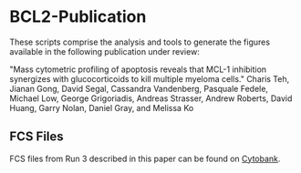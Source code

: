 # BCL2-Publication

These scripts comprise the analysis and tools to generate the figures available in the following publication under review:

"Mass cytometric profiling of apoptosis reveals that MCL-1 inhibition synergizes with glucocorticoids to kill multiple myeloma cells."
Charis Teh, Jianan Gong, David Segal, Cassandra Vandenberg, Pasquale Fedele, Michael Low, George Grigoriadis, Andreas Strasser, Andrew Roberts, David Huang, Garry Nolan, Daniel Gray, and Melissa Ko

## FCS Files

FCS files from Run 3 described in this paper can be found on [Cytobank](https://community.cytobank.org/cytobank/experiments/75114).
